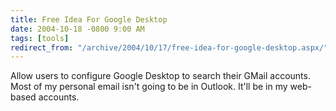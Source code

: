 ```yaml
---
title: Free Idea For Google Desktop
date: 2004-10-18 -0800 9:00 AM
tags: [tools]
redirect_from: "/archive/2004/10/17/free-idea-for-google-desktop.aspx/"
---
```


Allow users to configure Google Desktop to search their GMail accounts.
Most of my personal email isn't going to be in Outlook. It'll be in my
web-based accounts.

